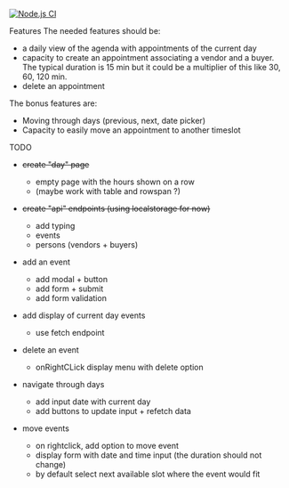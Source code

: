 [![Node.js CI](https://github.com/Nanane/test-agenda/actions/workflows/node.js.yml/badge.svg)](https://github.com/Nanane/test-agenda/actions/workflows/node.js.yml)

Features
The needed features should be:
- a daily view of the agenda with appointments of the current day
- capacity to create an appointment associating a vendor and a buyer. The typical duration is 15 min but it could be a multiplier of this like 30, 60, 120 min.
- delete an appointment 

The bonus features are:
- Moving through days (previous, next, date picker)
- Capacity to easily move an appointment to another timeslot


TODO
- ~~create "day" page~~
    - empty page with the hours shown on a row
    - (maybe work with table and rowspan ?)

- ~~create "api" endpoints (using localstorage for now)~~
    - add typing
    - events
    - persons (vendors + buyers)

- add an event
    - add modal + button
    - add form + submit
    - add form validation

- add display of current day events
    - use fetch endpoint

- delete an event
    - onRightCLick display menu with delete option

- navigate through days
    - add input date with current day
    - add buttons to update input + refetch data

- move events
    - on rightclick, add option to move event
    - display form with date and time input (the duration should not change)
    - by default select next available slot where the event would fit
